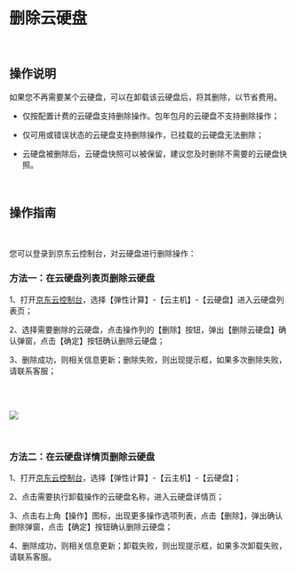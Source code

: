# 删除云硬盘

<br>

##  操作说明

如果您不再需要某个云硬盘，可以在卸载该云硬盘后，将其删除，以节省费用。



- 仅按配置计费的云硬盘支持删除操作。包年包月的云硬盘不支持删除操作；



- 仅可用或错误状态的云硬盘支持删除操作，已挂载的云硬盘无法删除；



- 云硬盘被删除后，云硬盘快照可以被保留，建议您及时删除不需要的云硬盘快照。

<br>

##  操作指南
<br>

您可以登录到京东云控制台，对云硬盘进行删除操作：

### 方法一：在云硬盘列表页删除云硬盘

1、打开[京东云控制台](https://console.jdcloud.com/)，选择【弹性计算】-【云主机】-【云硬盘】进入云硬盘列表页；

2、选择需要删除的云硬盘，点击操作列的【删除】按钮，弹出【删除云硬盘】确认弹窗，点击【确定】按钮确认删除云硬盘；

3、删除成功，则相关信息更新；删除失败，则出现提示框，如果多次删除失败，请联系客服；

<br>
<br>

![](https://github.com/jdcloudcom/cn/blob/edit/image/Elastic-Compute/CloudDisk/cloud-disk/cloud-disk-018.jpg)

<br>

### 方法二：在云硬盘详情页删除云硬盘

1、打开[京东云控制台](https://console.jdcloud.com/)，选择【弹性计算】-【云主机】-【云硬盘】；

2、点击需要执行卸载操作的云硬盘名称，进入云硬盘详情页；

3、点击右上角【操作】图标，出现更多操作选项列表，点击【删除】，弹出确认删除弹窗，点击【确定】按钮确认删除云硬盘；

4、删除成功，则相关信息更新；卸载失败，则出现提示框，如果多次卸载失败，请联系客服。
